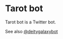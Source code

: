 # Tarot bot

Tarot bot is a Twitter bot.

See also [@deitygalaxybot](https://twitter.com/deitygalaxy)
